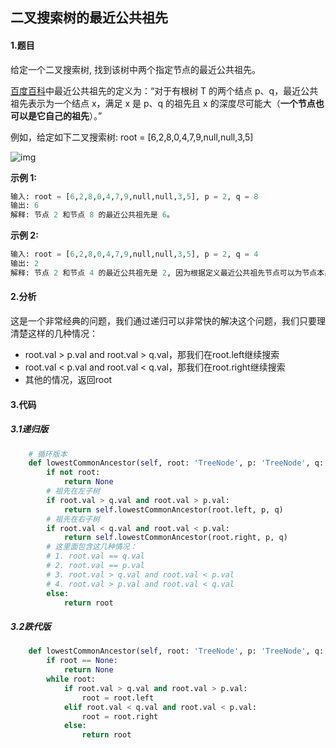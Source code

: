 ## 二叉搜索树的最近公共祖先

#### 1.题目

给定一个二叉搜索树, 找到该树中两个指定节点的最近公共祖先。

[百度百科](https://baike.baidu.com/item/%E6%9C%80%E8%BF%91%E5%85%AC%E5%85%B1%E7%A5%96%E5%85%88/8918834?fr=aladdin)中最近公共祖先的定义为：“对于有根树 T 的两个结点 p、q，最近公共祖先表示为一个结点 x，满足 x 是 p、q 的祖先且 x 的深度尽可能大（**一个节点也可以是它自己的祖先**）。”

例如，给定如下二叉搜索树:  root = [6,2,8,0,4,7,9,null,null,3,5]

![img](D:\gitbook\assets\binarysearchtree_improved.png)

 

**示例 1:**

```python
输入: root = [6,2,8,0,4,7,9,null,null,3,5], p = 2, q = 8
输出: 6 
解释: 节点 2 和节点 8 的最近公共祖先是 6。
```

**示例 2:**

```python
输入: root = [6,2,8,0,4,7,9,null,null,3,5], p = 2, q = 4
输出: 2
解释: 节点 2 和节点 4 的最近公共祖先是 2, 因为根据定义最近公共祖先节点可以为节点本身。
```

#### 2.分析

这是一个非常经典的问题，我们通过递归可以非常快的解决这个问题，我们只要理清楚这样的几种情况：

- root.val > p.val and root.val > q.val，那我们在root.left继续搜索
- root.val < p.val and root.val < q.val，那我们在root.right继续搜索
- 其他的情况，返回root

#### 3.代码

##### 3.1递归版

```python
    # 循环版本
    def lowestCommonAncestor(self, root: 'TreeNode', p: 'TreeNode', q: 'TreeNode') -> 'TreeNode':
        if not root:
            return None
        # 祖先在左子树
        if root.val > q.val and root.val > p.val:
            return self.lowestCommonAncestor(root.left, p, q)
        # 祖先在右子树
        if root.val < q.val and root.val < p.val:
            return self.lowestCommonAncestor(root.right, p, q)
        # 这里面包含这几种情况：
        # 1. root.val == q.val
        # 2. root.val == p.val
        # 3. root.val > q.val and root.val < p.val
        # 4. root.val > p.val and root.val < q.val
        else:
            return root
```

##### 3.2跌代版

```python
    def lowestCommonAncestor(self, root: 'TreeNode', p: 'TreeNode', q: 'TreeNode') -> 'TreeNode':
        if root == None:
            return None
        while root:
            if root.val > q.val and root.val > p.val:
                root = root.left
            elif root.val < q.val and root.val < p.val:
                root = root.right
            else:
                return root
```

